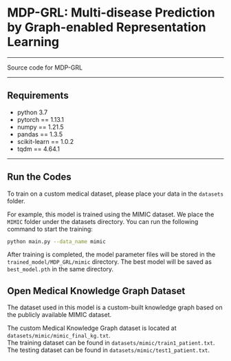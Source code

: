# MDP-GRL: Multi-disease Prediction by Graph-enabled Representation Learning
---

Source code for MDP-GRL

---

##  Requirements
- python 3.7
- pytorch == 1.13.1
- numpy == 1.21.5
- pandas == 1.3.5
- scikit-learn == 1.0.2
- tqdm == 4.64.1
---
##   Run the Codes
To train on a custom medical dataset, please place your data in the  `datasets` folder.

For example, this model is trained using the MIMIC dataset. We place the `MIMIC` folder under the datasets directory. You can run the following command to start the training:
```bash
python main.py --data_name mimic  
```

After training is completed, the model parameter files will be stored in the `trained_model/MDP_GRL/mimic`  directory. The best model will be saved as `best_model.pth`  in the same directory.

##  Open Medical Knowledge Graph Dataset
The dataset used in this model is a custom-built knowledge graph based on the publicly available MIMIC dataset.

The custom Medical Knowledge Graph dataset is located at `datasets/mimic/mimic_final_kg.txt`.  
The training dataset can be found in `datasets/mimic/train1_patient.txt`.  
The testing dataset can be found in `datasets/mimic/test1_patient.txt`.